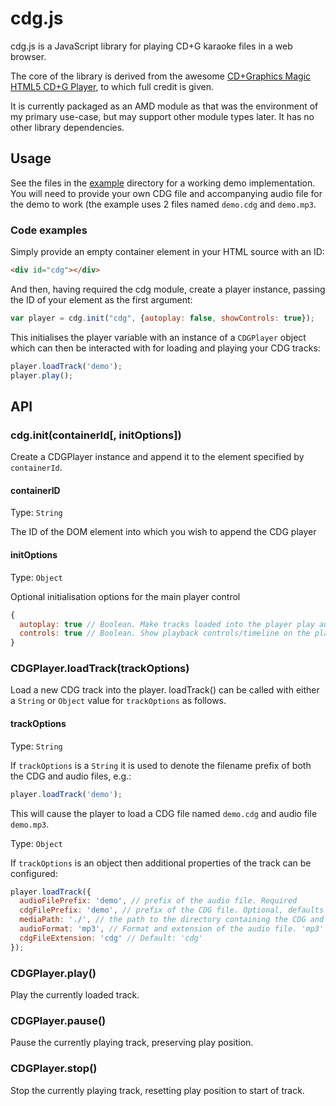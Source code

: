 # cdg.js

cdg.js is a JavaScript library for playing CD+G karaoke files in a web browser.

The core of the library is derived from the awesome 
[CD+Graphics Magic HTML5 CD+G Player](http://cdgmagic.sourceforge.net/html5_cdgplayer/), to which full credit is given.

It is currently packaged as an AMD module as that was the environment of my primary use-case, but may support other
module types later. It has no other library dependencies.

## Usage

See the files in the [example](./example) directory for a working demo implementation. You will need to provide your
own CDG file and accompanying audio file for the demo to work (the example uses 2 files named `demo.cdg` and `demo.mp3`.

### Code examples

Simply provide an empty container element in your HTML source with an ID:

```html
<div id="cdg"></div>
```

And then, having required the cdg module, create a player instance, passing the ID of your element as the first argument:

```javascript
var player = cdg.init("cdg", {autoplay: false, showControls: true});
```

This initialises the player variable with an instance of a `CDGPlayer` object which can then be interacted with for
loading and playing your CDG tracks:

```javascript
player.loadTrack('demo');
player.play();
```

## API

### cdg.init(containerId[, initOptions])

Create a CDGPlayer instance and append it to the element specified by `containerId`.

#### containerID

Type: `String`

The ID of the DOM element into which you wish to append the CDG player

#### initOptions

Type: `Object`

Optional initialisation options for the main player control

```javascript
{
  autoplay: true // Boolean. Make tracks loaded into the player play automatically. Default: true
  controls: true // Boolean. Show playback controls/timeline on the player. Default: true
}
```

### CDGPlayer.loadTrack(trackOptions)

Load a new CDG track into the player. loadTrack() can be called with either a `String` or `Object` value for
`trackOptions` as follows.

#### trackOptions

Type: `String`

If `trackOptions` is a `String` it is used to denote the filename prefix of both the CDG and audio files, e.g.:

```javascript
player.loadTrack('demo');
```
This will cause the player to load a CDG file named `demo.cdg` and audio file `demo.mp3`.

Type: `Object`

If `trackOptions` is an object then additional properties of the track can be configured:

```javascript
player.loadTrack({
  audioFilePrefix: 'demo', // prefix of the audio file. Required
  cdgFilePrefix: 'demo', // prefix of the CDG file. Optional, defaults to audioFilePrefix value
  mediaPath: './', // the path to the directory containing the CDG and audio files. Default: './'
  audioFormat: 'mp3', // Format and extension of the audio file. 'mp3' or 'ogg' are curently supported. Default: 'mp3'
  cdgFileExtension: 'cdg' // Default: 'cdg'
});
```

### CDGPlayer.play()

Play the currently loaded track.

### CDGPlayer.pause()

Pause the currently playing track, preserving play position.

### CDGPlayer.stop()

Stop the currently playing track, resetting play position to start of track.